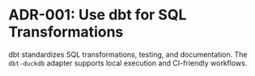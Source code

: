 # ADR-001: Use dbt for SQL Transformations

dbt standardizes SQL transformations, testing, and documentation. The `dbt-duckdb` adapter supports local execution and CI-friendly workflows.

